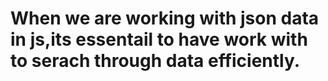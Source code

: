 # When we are working with json data in js,its essentail to have work with to serach through data efficiently. 